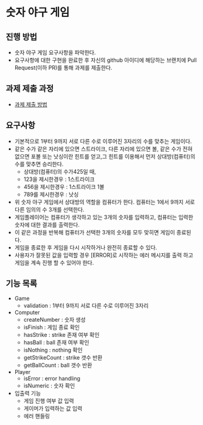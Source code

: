 # 숫자 야구 게임
## 진행 방법
* 숫자 야구 게임 요구사항을 파악한다.
* 요구사항에 대한 구현을 완료한 후 자신의 github 아이디에 해당하는 브랜치에 Pull Request(이하 PR)를 통해 과제를 제출한다.

## 과제 제출 과정
* [과제 제출 방법](https://github.com/next-step/nextstep-docs/tree/master/precourse)

## 요구사항
* 기본적으로 1부터 9까지 서로 다른 수로 이루어진 3자리의 수를 맞추는 게임이다.
* 같은 수가 같은 자리에 있으면 스트라이크, 다른 자리에 있으면 볼, 같은 수가 전혀 없으면 포볼 또는 낫싱이란 힌트를 얻고,그 힌트를 이용해서 먼저 상대방(컴퓨터)의 수를 맞추면 승리한다.
	* 상대방(컴퓨터)의 수가425일 때, 
	* 123을 제시한경우 : 1스트라이크
	* 456을 제시한경우 : 1스트라이크 1볼
	* 789를 제시한경우 : 낫싱
* 위 숫자 야구 게임에서 상대방의 역할을 컴퓨터가 한다. 컴퓨터는 1에서 9까지 서로 다른 임의의 수 3개를 선택한다.
* 게임플레이어는 컴퓨터가 생각하고 있는 3개의 숫자를 입력하고, 컴퓨터는 입력한 숫자에 대한 결과를 출력한다.
* 이 같은 과정을 반복해 컴퓨터가 선택한 3개의 숫자를 모두 맞히면 게임이 종료된다.
* 게임을 종료한 후 게임을 다시 시작하거나 완전히 종료할 수 있다.
* 사용자가 잘못된 값을 입력할 경우 [ERROR]로 시작하는 에러 메시지를 출력 하고 게임을 계속 진행 할 수 있어야 한다.

## 기능 목록
* Game
	- validation : 1부터 9까지 서로 다른 수로 이루어진 3자리
* Computer
	- createNumber : 숫자 생성
	- isFinish : 게임 종료 확인
	- hasStrike : strike 존재 여부 확인
	- hasBall : ball 존재 여부 확인
	- isNothing : nothing 확인
	- getStrikeCount : strike 갯수 반환
	- getBallCount : ball 갯수 반환
* Player
 	- isError : error handling 
 	- isNumeric : 숫자 확인
* 입출력 기능
	- 게임 진행 여부 값 입력
	- 게이머가 입력하는 값 입력
	- 에러 핸들링